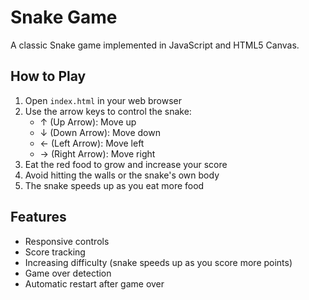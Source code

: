 # Snake Game

A classic Snake game implemented in JavaScript and HTML5 Canvas.

## How to Play

1. Open `index.html` in your web browser
2. Use the arrow keys to control the snake:
   - ↑ (Up Arrow): Move up
   - ↓ (Down Arrow): Move down
   - ← (Left Arrow): Move left
   - → (Right Arrow): Move right
3. Eat the red food to grow and increase your score
4. Avoid hitting the walls or the snake's own body
5. The snake speeds up as you eat more food

## Features

- Responsive controls
- Score tracking
- Increasing difficulty (snake speeds up as you score more points)
- Game over detection
- Automatic restart after game over
